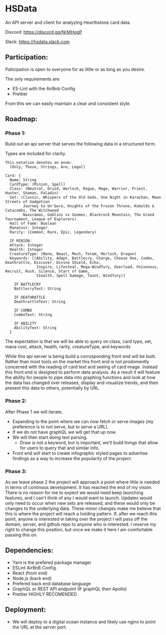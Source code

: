 # HSData

An API server and client for analyzing Hearthstone card data.

Discord: https://discord.gg/NrMHggP

Slack: https://hsdata.slack.com

## Participation:

Paticipation is open to everyone for as little or as long as you desire. 

The only requirements are: 
 - ES-Lint with the AirBnb Config
 - Prettier
 
From this we can easily maintain a clear and consistent style. 

## Roadmap:

  ### Phase 1:
  
  Build out an api server that serves the following data in a structured form. 
  
  Types are included for clarity.
  
    This notation denotes an enum: 
      (Only, These, Strings, Are, Legal)
  
    Card: {
      Name: String
      CardType: (Minion, Spell)
      Class: (Neutral, Druid, Warlock, Rogue, Mage, Warrior, Priest, Hunter, Shaman, Paladin)
      Set: (Classic, Whispers of the Old Gods, One Night in Karazhan, Mean Streets of Gadgetzan
            Journey to Un'Goro, Knights of the Frozen Throne, Kobolds & Catacombs, The Witchwood
            Naxxramas, Goblins vs Gnomes, Blackrock Mountain, The Grand Tournament, League of Explorers)
      Hall of Fame: Boolean
      ManaCost: Integer
      Rarity: (Common, Rare, Epic, Legendary)
       
      IF MINION: 
      Attack: Integer
      Health: Integer
      CreatureType: (None, Beast, Mech, Totem, Merlock, Dragon)
      Keywords: [(Ability, Adapt, Battlecry, Charge, Choose One, Combo, Deathrattle, Discover, Divine Shield, Echo, 
                  Inspire, Lifesteal, Mega-Windfury, Overload, Poisonous, Recruit, Rush, Silence, Start of Game, 
                  Stealth, Spell Damage, Taunt, Windfury)]
     
        IF BATTLECRY
        BattlecryText: String
        
        IF DEATHRATTLE
        DeathrattleText: String   
        
        IF COMBO
        ComboText: String   
        
        IF ABILITY
        AbilityText: String  
      }
      
The expectation is that we will be able to query on class, card type, set, mana cost, attack, health, rarity, creatureType, and keywords
   
While this api server is being build a corrosponding front end will be built. Rather than most tools on the market this front end is 
not prodomently concerned with the reading of card text and seeing of card image. Instead this front end is designed to perform data analysis.
As a result it will feature the ability for people to pipe data into graphing functions and look at how the data has changed over releases,
display and visualize trends, and then present this data to others, potentially by URL. 

### Phase 2:

  After Phase 1 we will iterate. 
   - Expanding to the point where we can now fetch or serve images (my preference is to not serve, but to serve a URL).
   - If we do not have graphQL we will get that up now.
   - We will then start doing text parsing. 
      - Draw is not a keyword, but is important, we'll build things that allow for users to query that and similar info.
   - Front end will start to create infographic styled pages to advertise findings as a way to increase the popularity of the project.

### Phase 3: 

  As we leave phase 2 the project will approach a point where little is needed in terms of continous development. It has reached the end of my vision. There is no reason for me to expect we would need keep launching features, and I can't think of any I would want to launch. Updates would only need to occur when new sets are released, and these would only be changes to the underlying data. These minor changes make me believe that this is where the project will reach a holding pattern. If, after we reach this point, anyone is interested in taking over the project I will pass off the domain, server, and github repo to anyone who is interested. I reserve my right to change this position, but once we make it here I am comfortable passing this on. 
  
## Dependencies:
 - Yarn is the prefered package manager
 - ESLint AirBnB Config. 
 - React (front end)
 - Node.js (back end)
 - Prefered back end database language
 - GraphQL or REST API endpoint (If graphQL then Apollo)
 - Prettier HIGHLY RECOMENDED

## Deployment:
 - We will deploy to a digital ocean instance and likely use nginx to point the URL at the server port.
    
    
